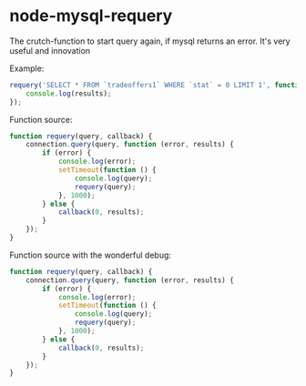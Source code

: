 # node-mysql-requery
The crutch-function to start query again, if mysql returns an error. It's very useful and innovation

Example:
```javascript
requery('SELECT * FROM `tradeoffers1` WHERE `stat` = 0 LIMIT 1', function (results) {
    console.log(results);
});
```

Function source:
```javascript
function requery(query, callback) {
    connection.query(query, function (error, results) {
        if (error) {
            console.log(error);
            setTimeout(function () {
                console.log(query);
                requery(query);
            }, 1000);
        } else {
            callback(0, results);
        }
    });
}
```

Function source with the wonderful debug:
```javascript
function requery(query, callback) {
    connection.query(query, function (error, results) {
        if (error) {
            console.log(error);
            setTimeout(function () {
                console.log(query);
                requery(query);
            }, 1000);
        } else {
            callback(0, results);
        }
    });
}
```
